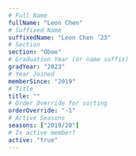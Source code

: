 ```yaml
---
# Full Name
fullName: "Leon Chen"
# Suffixed Name
suffixedName: "Leon Chen ’23"
# Section
section: "Oboe"
# Graduation Year (or name suffix)
gradYear: "2023"
# Year Joined
memberSince: "2019"
# Title
title: ""
# Order Override for sorting
orderOverride: "-1"
# Active Seasons
seasons: ["2019/20"]
# Is active member?
active: "true"
---
```


